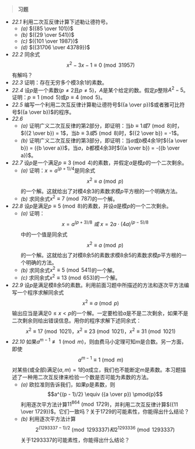 >**习题**
- *22.1* 利用二次互反律计算下述勒让德符号。
	- *(a)* $({85 \over 101})$
	- *(b)* $({29 \over 541})$
	- *(c)* $({101 \over 1987})$
	- *(d)* $({31706 \over 43789})$
- *22.2* 同余式$$x^2 - 3x - 1 \equiv 0 \pmod{31957}$$有解吗？
- *22.3* 证明：存在无穷多个模$3$余$1$的素数。
- *22.4* 设$p$是一个素数($p \neq 2$且$p \neq 5$)，$A$是某个给定的数。假定$p$整除$A^2 - 5$。证明：$p \equiv 1 \pmod{5}$或$p \equiv 4 \pmod{5}$。
- *22.5* 编写一个利用二次互反律计算勒让德符号$({a \over p})$或者雅可比符号$({a \over b})$的程序。
- *22.6*
	- *(a)* 证明广义二次互反律的第$2$部分，即证明：当$b \equiv 1 或 7 \pmod{8}$时，$({2 \over b}) = 1$，当$b \equiv 3或5 \pmod{8}$时，$({2 \over b}) = -1$。
	- *(b)* 证明广义二次互反律的第$3$部分，即证明：当$a$或$b$模$4$余$1$时$({a \over b}) = ({b \over a})$，当$a$，$b$都模$4$余$3$时$({a \over b}) = -({b \over a})$。
- *22.7* 设$p$是一个满足$p \equiv 3 \pmod{4}$的素数，并假定$a$是模$p$的一个二次剩余。
	- *(a)* 证明：$x = a^{(p+1)/4}$是同余式$$x^2 \equiv a \pmod{p}$$的一个解。这就给出了对模$4$余$3$的素数求模$p$平方根的一个明确方法。
	- *(b)* 求同余式$x^2 \equiv 7 \pmod{787}$的一个解。
- *22.8* 设$p$是满足$p \equiv 5 \pmod{8}$的素数，并设$a$是模$p$的一个二次剩余。
	- *(a)* 证明：$$x = a^{(p + 3)/8} \ 或 \ x = 2a \cdot (4a)^{(p - 5)/8}$$中的一个值是同余式$$x^2 \equiv a \pmod{p}$$的一个解。这就给出了对模$8$余$5$的素数求模$8$余$5$的素数求模$p$平方根的一个明确的方法。
	- *(b)* 求同余式$x^2 \equiv 5 \pmod{541}$的一个解。
	- *(c)* 求同余式$x^2 \equiv 13 \pmod{653}$的一个解。
- *22.9* 设$p$是满足模$8$余$5$的素数。利用前面习题中所描述的方法和逐次平方法编写一个程序求解同余式$$x^2 \equiv a \pmod{p}$$输出应当是满足$0 \leq x < p$的一个解。一定要检验$a$是不是二次剩余，如果不是二次剩余则给出错误信息。用你的程序求解下述同余式：$$x^2 \equiv 17 \pmod{1021}，x^2 \equiv 23 \pmod{1021}，x^2 \equiv 31 \pmod{1021}$$
- *22.10* 如果$a^{m - 1} \not\equiv 1 \pmod{m}$，则由费马小定理可知$m$是合数。另一方面，即使$$a^{m - 1} \equiv 1 \pmod{m}$$对某些(或全部)满足$(a, m) = 1$的$a$成立，我们也不能断定$m$是素数。本习题描述了一种用二次互反律来检验一个数是否可能为素数的方法。
	- *(a)* 欧拉准则告诉我们，如果p是素数，则$$a^{(p - 1)/2} \equiv ({a \over p}) \pmod{p}$$利用逐次平方法计算$11^{864} \pmod{1729}$，并利用二次互反律计算$({11 \over 1729})$。它们一致吗？关于$1729$的可能素性，你能得出什么结论？
	- *(b)* 利用逐次平方法计算$$2^{(1293337 - 1)/2} \pmod{1293337}和2^{1293336} \pmod{1293337}$$关于$1293337$的可能素性，你能得出什么结论？